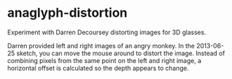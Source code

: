 anaglyph-distortion
===================

Experiment with Darren Decoursey distorting images for 3D glasses.

Darren provided left and right images of an angry monkey. In the 2013-06-25 sketch, you can move the mouse around to distort the image. Instead of combining pixels from the same point on the left and right image, a horizontal offset is calculated so the depth appears to change.

